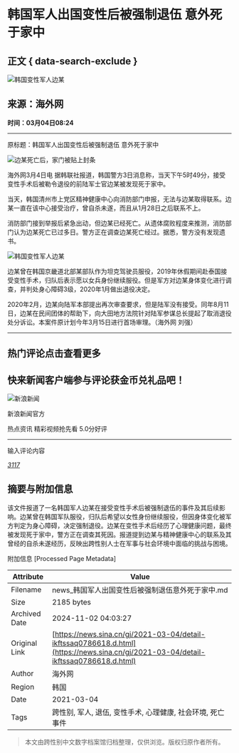 # 韩国军人出国变性后被强制退伍 意外死于家中

## 正文 { data-search-exclude }


![韩国变性军人边某](//k.sinaimg.cn/n/news/crawl/64/w400h464/20210304/ce70-kkxpczc2657795.jpg/w700d1q75cms.jpg?by=cms_fixed_width)

## 来源：海外网

**时间：03月04日08:24**

---

原标题：韩国军人出国变性后被强制退伍 意外死于家中

![边某死亡后，家门被贴上封条](//k.sinaimg.cn/n/news/crawl/162/w550h412/20210304/174d-kkxpczc2658049.jpg/w700d1q75cms.jpg?by=cms_fixed_width)

海外网3月4日电 据韩联社报道，韩国警方3日消息称，当天下午5时49分，接受变性手术后被勒令退役的前陆军士官边某被发现死于家中。

当天，韩国清州市上党区精神健康中心向消防部门申报，无法与边某取得联系。边某一直在该中心接受治疗，曾自杀未遂，而且从1月28日之后联系不上。

消防部门接到举报后紧急出动，但边某已经死亡。从遗体腐败程度来推测，消防部门认为边某死亡已过多日。警方正在调查边某死亡经过。据悉，警方没有发现遗书。

![韩国变性军人边某](//k.sinaimg.cn/n/news/crawl/306/w469h637/20210304/3307-kkxpczc2658082.png/w700d1q75cms.jpg?by=cms_fixed_width)

边某曾在韩国京畿道北部某部队作为坦克驾驶员服役，2019年休假期间赴泰国接受变性手术，归队后表示愿以女兵身份继续服役。但是军方对边某身体变化进行调查，并判处身心障碍3级，2020年1月做出退役决定。

2020年2月，边某向陆军本部提出再次审查要求，但是陆军没有接受。同年8月11日，边某在民间团体的帮助下，向大田地方法院针对陆军参谋总长提起了取消退役处分诉讼。本案件原计划今年3月15日进行首场审理。（海外网 刘强）

---

## 热门评论点击查看更多

## 快来新闻客户端参与评论获金币兑礼品吧！

![新浪新闻](https://n.sinaimg.cn/default/80905340/20200331/sinalogo.png)

新浪新闻官方

热点资讯 精彩视频抢先看 5.0分好评

--- 

输入评论内容

[_3117_](https://cmnt.sina.cn/index?product=comos&index=kftssaq0786618&tj_ch=news&is_clear=0)

## 摘要与附加信息

<!-- tcd_abstract -->
该文件报道了一名韩国军人边某在接受变性手术后被强制退伍的事件及其后续影响。边某曾在韩国军队服役，归队后希望以女性身份继续服役，但因身体变化被军方判定为身心障碍，决定强制退役。边某在变性手术后经历了心理健康问题，最终被发现死于家中，警方正在调查其死因。报道提到边某与精神健康中心的联系及其曾经的自杀未遂经历，反映出跨性别人士在军事与社会环境中面临的挑战与困境。
<!-- tcd_abstract_end -->

附加信息 [Processed Page Metadata]

| Attribute       | Value                                  |
|-----------------|----------------------------------------|
| Filename        | news_韩国军人出国变性后被强制退伍意外死于家中.md                             |
| Size            | 2185 bytes                           |
| Archived Date   | 2024-11-02 04:03:27                             |
| Original Link   | [https://news.sina.cn/gj/2021-03-04/detail-ikftssaq0786618.d.html](https://news.sina.cn/gj/2021-03-04/detail-ikftssaq0786618.d.html)                       |
| Author          | 海外网                               |
| Region          | 韩国                               |
| Date            | 2021-03-04                                 |
| Tags            | 跨性别, 军人, 退伍, 变性手术, 心理健康, 社会环境, 死亡事件                                 |
>
> 本文由跨性别中文数字档案馆归档整理，仅供浏览。版权归原作者所有。
>